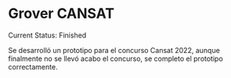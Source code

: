 
<h1>Grover CANSAT</h1>
Current Status: Finished
<p>Se desarrolló un prototipo para el concurso Cansat 2022, aunque finalmente no se llevó acabo el concurso, se completo el prototipo correctamente. </p>
